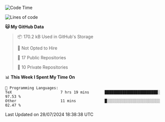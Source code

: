 <!--START_SECTION:waka-->
![Code Time](http://img.shields.io/badge/Code%20Time-986%20hrs%2012%20mins-blue)

![Lines of code](https://img.shields.io/badge/From%20Hello%20World%20I%27ve%20Written-214.6%20thousand%20lines%20of%20code-blue)

**🐱 My GitHub Data** 

> 📦 170.2 kB Used in GitHub's Storage 
 > 
> 🚫 Not Opted to Hire
 > 
> 📜 17 Public Repositories 
 > 
> 🔑 10 Private Repositories 
 > 
📊 **This Week I Spent My Time On** 

```text
💬 Programming Languages: 
TeX                      7 hrs 19 mins       ████████████████████████░   97.53 % 
Other                    11 mins             █░░░░░░░░░░░░░░░░░░░░░░░░   02.47 % 
```


 Last Updated on 28/07/2024 18:38:38 UTC
<!--END_SECTION:waka-->
